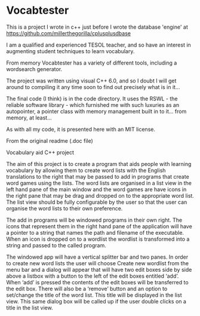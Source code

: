 # Vocabtester

This is a project I wrote in c++ just before I wrote the database 'engine' at https://github.com/millerthegorilla/cplusplusdbase

I am a qualified and experienced TESOL teacher, and so have an interest in augmenting student techniques to learn vocabulary.

From memory Vocabtester has a variety of different tools, including a wordsearch generator.

The project was written using visual C++ 6.0, and so I doubt I will get around to compiling it any time soon to find out precisely what is in it...

The final code (I think) is in the code directory.  It uses the RSWL - the reliable software library - which furnished me with such luxuries as an autopointer, a pointer class with memory management built in to it...  from memory, at least...

As with all my code, it is presented here with an MIT license.

From the original readme (.doc file)

Vocabulary aid C++ project

The aim of this project is to create a program that aids people with learning vocabulary by allowing them to create word lists with the English translations to the right that may be passed to add in programs that create word games using the lists.  The word lists are organised in a list view in the left hand pane of the main window and the word games are have icons in the right pane that may be drag and dropped on to the appropriate word list.  The list view should be fully configurable by the user so that the user can organise the word lists to their own preference.

The add in programs will be windowed programs in their own right.  The icons that represent them in the right hand pane of the application will have a pointer to a string that names the path and filename of the executable.  When an icon is dropped on to a wordlist the wordlist is transformed into a string and passed to the called program.

The windowed app will have a vertical splitter bar and two panes.  In order to create new word lists the user will choose Create new wordlist from the menu bar and a dialog will appear that will have two edit boxes side by side above a listbox with a button to the left of the edit boxes entitled ‘add’.  When ‘add’ is pressed the contents of the edit boxes will be transferred to the edit box.  There will also be a ‘remove’ button and an option to set/change the title of the word list.  This title will be displayed in the list view.  This same dialog box will be called up if the user double clicks on a title in the list view. 
